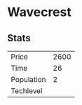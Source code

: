 # Wavecrest

## Stats

<table>
    <tr>
        <td>Price</td>
        <td>2600</td>
    </tr>
    <tr>
        <td>Time</td>
        <td>26</td>
    </tr>
    <tr>
        <td>Population</td>
        <td>2</td>
    </tr>
    <tr>
        <td>Techlevel</td>
        <td></td>
    </tr>
</table>
